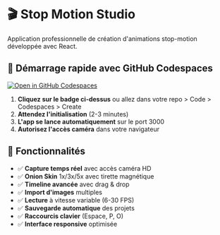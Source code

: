 # 🎬 Stop Motion Studio

Application professionnelle de création d'animations stop-motion développée avec React.

## 🚀 Démarrage rapide avec GitHub Codespaces

[![Open in GitHub Codespaces](https://github.com/codespaces/badge.svg)](https://codespaces.new/votre-username/stop-motion-studio)

1. **Cliquez sur le badge ci-dessus** ou allez dans votre repo > Code > Codespaces > Create
2. **Attendez l'initialisation** (2-3 minutes)
3. **L'app se lance automatiquement** sur le port 3000
4. **Autorisez l'accès caméra** dans votre navigateur

## 📱 Fonctionnalités

- ✅ **Capture temps réel** avec accès caméra HD
- ✅ **Onion Skin** 1x/3x/5x avec tirette magnétique
- ✅ **Timeline avancée** avec drag & drop
- ✅ **Import d'images** multiples
- ✅ **Lecture** à vitesse variable (6-30 FPS)
- ✅ **Sauvegarde automatique** des projets
- ✅ **Raccourcis clavier** (Espace, P, O)
- ✅ **Interface responsive** optimisée
